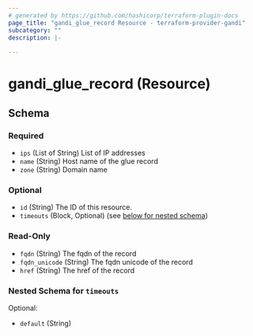 ```yaml
---
# generated by https://github.com/hashicorp/terraform-plugin-docs
page_title: "gandi_glue_record Resource - terraform-provider-gandi"
subcategory: ""
description: |-
  
---
```


# gandi_glue_record (Resource)





<!-- schema generated by tfplugindocs -->
## Schema

### Required

- `ips` (List of String) List of IP addresses
- `name` (String) Host name of the glue record
- `zone` (String) Domain name

### Optional

- `id` (String) The ID of this resource.
- `timeouts` (Block, Optional) (see [below for nested schema](#nestedblock--timeouts))

### Read-Only

- `fqdn` (String) The fqdn of the record
- `fqdn_unicode` (String) The fqdn unicode of the record
- `href` (String) The href of the record

<a id="nestedblock--timeouts"></a>
### Nested Schema for `timeouts`

Optional:

- `default` (String)


